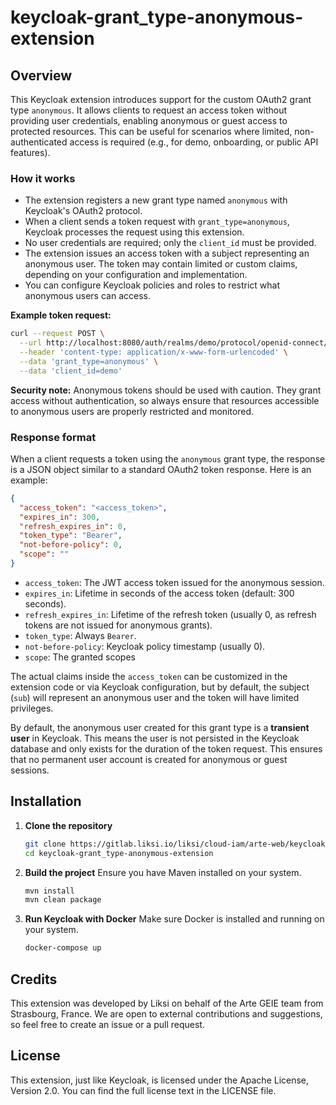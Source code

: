 # keycloak-grant_type-anonymous-extension

## Overview

This Keycloak extension introduces support for the custom OAuth2 grant type `anonymous`. It allows clients to request an access token without providing user credentials, enabling anonymous or guest access to protected resources. This can be useful for scenarios where limited, non-authenticated access is required (e.g., for demo, onboarding, or public API features).

### How it works

- The extension registers a new grant type named `anonymous` with Keycloak's OAuth2 protocol.
- When a client sends a token request with `grant_type=anonymous`, Keycloak processes the request using this extension.
- No user credentials are required; only the `client_id` must be provided.
- The extension issues an access token with a subject representing an anonymous user. The token may contain limited or custom claims, depending on your configuration and implementation.
- You can configure Keycloak policies and roles to restrict what anonymous users can access.

**Example token request:**
```bash
curl --request POST \
  --url http://localhost:8080/auth/realms/demo/protocol/openid-connect/token \
  --header 'content-type: application/x-www-form-urlencoded' \
  --data 'grant_type=anonymous' \
  --data 'client_id=demo'
```

**Security note:**
Anonymous tokens should be used with caution. They grant access without authentication, so always ensure that resources accessible to anonymous users are properly restricted and monitored.

### Response format

When a client requests a token using the `anonymous` grant type, the response is a JSON object similar to a standard OAuth2 token response. Here is an example:

```json
{
  "access_token": "<access_token>",
  "expires_in": 300,
  "refresh_expires_in": 0,
  "token_type": "Bearer",
  "not-before-policy": 0,
  "scope": ""
}
```

- `access_token`: The JWT access token issued for the anonymous session.
- `expires_in`: Lifetime in seconds of the access token (default: 300 seconds).
- `refresh_expires_in`: Lifetime of the refresh token (usually 0, as refresh tokens are not issued for anonymous grants).
- `token_type`: Always `Bearer`.
- `not-before-policy`: Keycloak policy timestamp (usually 0).
- `scope`: The granted scopes 

The actual claims inside the `access_token` can be customized in the extension code or via Keycloak configuration, but by default, the subject (`sub`) will represent an anonymous user and the token will have limited privileges.

By default, the anonymous user created for this grant type is a **transient user** in Keycloak. This means the user is not persisted in the Keycloak database and only exists for the duration of the token request. This ensures that no permanent user account is created for anonymous or guest sessions.


## Installation

1. **Clone the repository**
   ```bash
   git clone https://gitlab.liksi.io/liksi/cloud-iam/arte-web/keycloak-grant_type-anonymous-extension.git
   cd keycloak-grant_type-anonymous-extension
   ```

2. **Build the project**
   Ensure you have Maven installed on your system.
   ```bash
   mvn install
   mvn clean package
   ```

3. **Run Keycloak with Docker**
   Make sure Docker is installed and running on your system.
   ```bash
   docker-compose up
   ```

## Credits

This extension was developed by Liksi on behalf of the Arte GEIE team from Strasbourg, France. We are open to external contributions and suggestions, so feel free to create an issue or a pull request.

## License

This extension, just like Keycloak, is licensed under the Apache License, Version 2.0. You can find the full license text in the LICENSE file.
